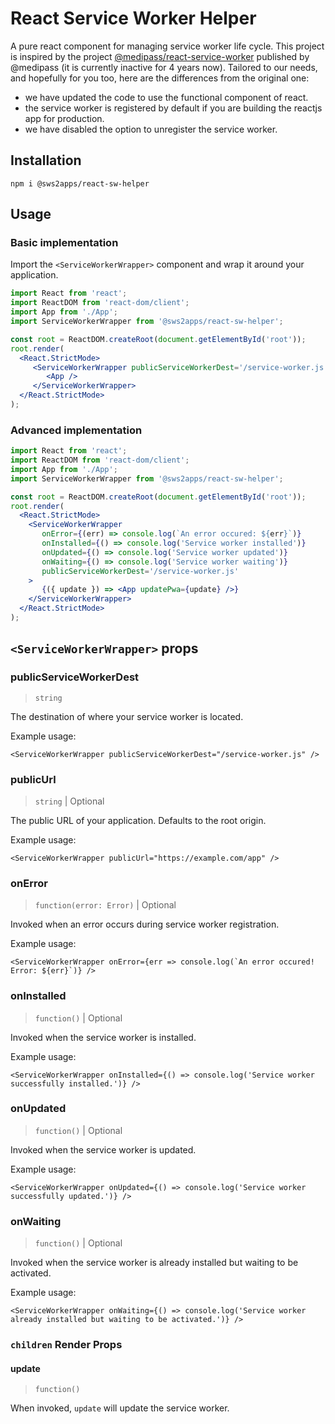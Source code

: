 # React Service Worker Helper

A pure react component for managing service worker life cycle. This project is inspired by the project [@medipass/react-service-worker](https://github.com/medipass/react-service-worker) published by @medipass (it is currently inactive for 4 years now). Tailored to our needs, and hopefully for you too, here are the differences from the original one:

- we have updated the code to use the functional component of react.
- the service worker is registered by default if you are building the reactjs app for production.
- we have disabled the option to unregister the service worker.

## Installation

```
npm i @sws2apps/react-sw-helper
```

## Usage

### Basic implementation

Import the `<ServiceWorkerWrapper>` component and wrap it around your application.

```jsx
import React from 'react';
import ReactDOM from 'react-dom/client';
import App from './App';
import ServiceWorkerWrapper from '@sws2apps/react-sw-helper';

const root = ReactDOM.createRoot(document.getElementById('root'));
root.render(
  <React.StrictMode>
     <ServiceWorkerWrapper publicServiceWorkerDest='/service-worker.js'>
        <App />
     </ServiceWorkerWrapper>
  </React.StrictMode>
);
```

### Advanced implementation

```jsx
import React from 'react';
import ReactDOM from 'react-dom/client';
import App from './App';
import ServiceWorkerWrapper from '@sws2apps/react-sw-helper';

const root = ReactDOM.createRoot(document.getElementById('root'));
root.render(
  <React.StrictMode>
    <ServiceWorkerWrapper
       onError={(err) => console.log(`An error occured: ${err}`)}
       onInstalled={() => console.log('Service worker installed')}
       onUpdated={() => console.log('Service worker updated')}
       onWaiting={() => console.log('Service worker waiting')}
       publicServiceWorkerDest='/service-worker.js'
    >
       {({ update }) => <App updatePwa={update} />}
    </ServiceWorkerWrapper>
  </React.StrictMode>
);
```

## `<ServiceWorkerWrapper>` props

### publicServiceWorkerDest

> `string`

The destination of where your service worker is located.

Example usage:

`<ServiceWorkerWrapper publicServiceWorkerDest="/service-worker.js" />`

### publicUrl

> `string` | Optional

The public URL of your application. Defaults to the root origin.

Example usage:

`<ServiceWorkerWrapper publicUrl="https://example.com/app" />`

### onError

> `function(error: Error)` | Optional

Invoked when an error occurs during service worker registration.

Example usage:

`` <ServiceWorkerWrapper onError={err => console.log(`An error occured! Error: ${err}`)} /> ``

### onInstalled

> `function()` | Optional

Invoked when the service worker is installed.

Example usage:

`<ServiceWorkerWrapper onInstalled={() => console.log('Service worker successfully installed.')} />`

### onUpdated

> `function()` | Optional

Invoked when the service worker is updated.

Example usage:

`<ServiceWorkerWrapper onUpdated={() => console.log('Service worker successfully updated.')} />`

### onWaiting

> `function()` | Optional

Invoked when the service worker is already installed but waiting to be activated.

Example usage:

`<ServiceWorkerWrapper onWaiting={() => console.log('Service worker already installed but waiting to be activated.')} />`

### `children` Render Props

#### update

> `function()`

When invoked, `update` will update the service worker.
